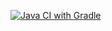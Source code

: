 [![Java CI with Gradle](https://github.com/TyuNata/rest/actions/workflows/gradle.yml/badge.svg)](https://github.com/TyuNata/rest/actions/workflows/gradle.yml)
